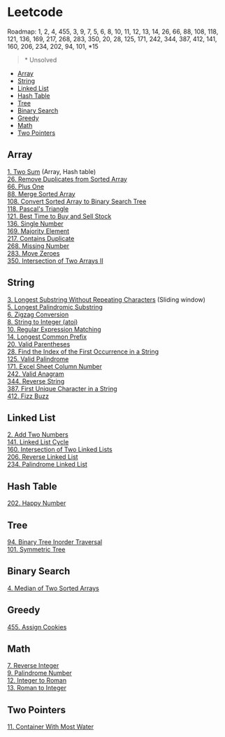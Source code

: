 # Leetcode

Roadmap: 1, 2, 4, 455, 3, 9, 7, 5, 6, 8, 10, 11, 12, 13, 14, 26, 66, 88, 108, 118, 121, 136, 169, 217, 268, 283, 350, 20, 28, 125, 171, 242, 344, 387, 412, 141, 160, 206, 234, 202, 94, 101, *15

> \* Unsolved

- [Array](#array)  
- [String](#string)  
- [Linked List](#linked-list)
- [Hash Table](#hash-table)
- [Tree](#tree)  
- [Binary Search](#binary-search)  
- [Greedy](#greedy)  
- [Math](#math)  
- [Two Pointers](#two-pointers)  


## Array
[1. Two Sum](leetcode/0001.%20Two%20Sum.md) (Array, Hash table)  
[26. Remove Duplicates from Sorted Array](leetcode/0026.%20Remove%20Duplicates%20from%20Sorted%20Array.md)  
[66. Plus One](leetcode/0066.%20Plus%20One.md)  
[88. Merge Sorted Array](leetcode/0088.%20Merge%20Sorted%20Array.md)  
[108. Convert Sorted Array to Binary Search Tree](leetcode/0108.%20Convert%20Sorted%20Array%20to%20Binary%20Search%20Tree.md)  
[118. Pascal's Triangle](leetcode/0118.%20Pascal's%20Triangle.md)  
[121. Best Time to Buy and Sell Stock](leetcode/0121.%20Best%20Time%20to%20Buy%20and%20Sell%20Stock.md)  
[136. Single Number](leetcode/0136.%20Single%20Number.md)  
[169. Majority Element](leetcode/0169.%20Majority%20Element.md)  
[217. Contains Duplicate](leetcode/0217.%20Contains%20Duplicate.md)  
[268. Missing Number](leetcode/0268.%20Missing%20Number.md)  
[283. Move Zeroes](leetcode/0283.%20Move%20Zeroes.md)  
[350. Intersection of Two Arrays II](leetcode/0350.%20Intersection%20of%20Two%20Arrays%20II.md)


## String
[3. Longest Substring Without Repeating Characters](leetcode/0003.%20Longest%20Substring%20Without%20Repeating%20Characters.md) (Sliding window)  
[5. Longest Palindromic Substring](leetcode/0005.%20Longest%20Palindromic%20Substring.md)  
[6. Zigzag Conversion](leetcode/0006.%20Zigzag%20Conversion.md)  
[8. String to Integer (atoi)](leetcode/0008.%20String%20to%20Integer%20(atoi).md)  
[10. Regular Expression Matching](leetcode/0010.%20Regular%20Expression%20Matching.md)  
[14. Longest Common Prefix](leetcode/0014.%20Longest%20Common%20Prefix.md)  
[20. Valid Parentheses](leetcode/0020.%20Valid%20Parentheses.md)  
[28. Find the Index of the First Occurrence in a String](leetcode/0028.%20Find%20the%20Index%20of%20the%20First%20Occurrence%20in%20a%20String.md)  
[125. Valid Palindrome](leetcode/0125.%20Valid%20Palindrome.md)  
[171. Excel Sheet Column Number](leetcode/0171.%20Excel%20Sheet%20Column%20Number.md)  
[242. Valid Anagram](leetcode/0242.%20Valid%20Anagram.md)  
[344. Reverse String](leetcode/0344.%20Reverse%20String.md)  
[387. First Unique Character in a String](leetcode/0387.%20First%20Unique%20Character%20in%20a%20String.md)  
[412. Fizz Buzz](leetcode/0412.%20Fizz%20Buzz.md)  


## Linked List
[2. Add Two Numbers](leetcode/0002.%20Add%20Two%20Numbers.md)  
[141. Linked List Cycle](leetcode/0141.%20Linked%20List%20Cycle.md)  
[160. Intersection of Two Linked Lists](leetcode/0160.%20Intersection%20of%20Two%20Linked%20Lists.md)  
[206. Reverse Linked List](leetcode/0206.%20Reverse%20Linked%20List.md)  
[234. Palindrome Linked List](leetcode/0234.%20Palindrome%20Linked%20List.md)  


## Hash Table
[202. Happy Number](leetcode/0202.%20Happy%20Number.md)  


## Tree
[94. Binary Tree Inorder Traversal](leetcode/0094.%20Binary%20Tree%20Inorder%20Traversal.md)  
[101. Symmetric Tree](leetcode/0101.%20Symmetric%20Tree.md)  


## Binary Search
[4. Median of Two Sorted Arrays](leetcode/0004.%20Median%20of%20Two%20Sorted%20Arrays.md)


## Greedy
[455. Assign Cookies](0455.%20Assign%20Cookies.md)


## Math
[7. Reverse Integer](leetcode/0007.%20Reverse%20Integer.md)  
[9. Palindrome Number](leetcode/0009.%20Palindrome%20Number.md)  
[12. Integer to Roman](leetcode/0012.%20Integer%20to%20Roman.md)  
[13. Roman to Integer](leetcode/0013.%20Roman%20to%20Integer.md)


## Two Pointers
[11. Container With Most Water](leetcode/0011.%20Container%20With%20Most%20Water.md)
